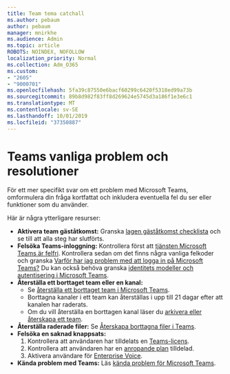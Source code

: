 ```yaml
---
title: Team tema catchall
ms.author: pebaum
author: pebaum
manager: mnirkhe
ms.audience: Admin
ms.topic: article
ROBOTS: NOINDEX, NOFOLLOW
localization_priority: Normal
ms.collection: Adm_O365
ms.custom:
- "2605"
- "9000701"
ms.openlocfilehash: 5fa39c87550e6bacf60299c6420f5318ed99a73b
ms.sourcegitcommit: 89b8d982f83ff8d269624e5745d3a186f1e3e6c1
ms.translationtype: MT
ms.contentlocale: sv-SE
ms.lasthandoff: 10/01/2019
ms.locfileid: "37350887"
---
```

#   <a name="teams-common-issues-and-resolutions"></a>Teams vanliga problem och resolutioner

För ett mer specifikt svar om ett problem med Microsoft Teams, omformulera din fråga kortfattat och inkludera eventuella fel du ser eller funktioner som du använder.

Här är några ytterligare resurser:

- **Aktivera team gäståtkomst:** Granska [lagen gäståtkomst checklista](https://docs.microsoft.com/microsoftteams/guest-access-checklist) och se till att alla steg har slutförts.
- **Felsöka Teams-inloggning:** Kontrollera först att [tjänsten Microsoft Teams är felfri](https://admin.microsoft.com/Adminportal/Home?source=applauncher#/servicehealth). Kontrollera sedan om det finns några vanliga felkoder och granska [Varför har jag problem med att logga in på Microsoft Teams?](https://support.office.com/article/a02f683b-61a3-4008-9447-ee60c5593b0f)  Du kan också behöva granska [identitets modeller och autentisering i Microsoft Teams](https://docs.microsoft.com/MicrosoftTeams/identify-models-authentication).
- **Återställa ett borttaget team eller en kanal:** 
    - Se [återställa ett borttaget team i Microsoft Teams](https://blogs.technet.microsoft.com/skypehybridguy/2017/07/23/restoring-a-deleted-team-in-microsoft-teams/).
    - Borttagna kanaler i ett team kan återställas i upp till 21 dagar efter att kanalen har raderats. 
    - Om du vill återställa en borttagen kanal läser du [arkivera eller återskapa ett team](https://support.office.com/article/archive-or-restore-a-team-dc161cfd-b328-440f-974b-5da5bd98b5a7).
- **Återställa raderade filer:** Se [Återskapa borttagna filer i Teams](https://support.office.com/article/recover-deleted-files-in-teams-a591d771-89a6-49e2-ab7e-271936fe3c4e).
- **Felsöka en saknad knappsats:**  
    1. Kontrollera att användaren har tilldelats en [Teams-licens](https://docs.microsoft.com/MicrosoftTeams/assign-teams-licenses).
    2. Kontrollera att användaren har en [anropande plan](https://docs.microsoft.com/MicrosoftTeams/calling-plan-landing-page) tilldelad.
    3. Aktivera användare för [Enterprise Voice](https://docs.microsoft.com/en-us/skypeforbusiness/skype-for-business-hybrid-solutions/plan-your-phone-system-cloud-pbx-solution/enable-users-for-enterprise-voice-online-and-phone-system-voicemail#to-enable-your-users-for-phone-system-in-office-365-voice-and-voicemail).
- **Kända problem med Teams:** Läs [kända problem för Microsoft Teams](https://docs.microsoft.com/microsoftteams/known-issues).